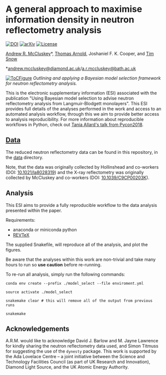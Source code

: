 # A general approach to maximise information density in neutron reflectometry analysis

[![DOI](https://zenodo.org/badge/DOI/10.5281/zenodo.3697795.svg)](https://doi.org/10.5281/zenodo.3697795) [![arXiv](https://img.shields.io/badge/arXiv-1910.10581-orange.svg)](https://arxiv.org/abs/1910.10581) [![License](https://img.shields.io/github/license/arm61/lipids_at_airdes.svg?color=lightgrey)](https://github.com/arm61/lipids_at_airdes/blob/master/LICENSE)

[Andrew R. McCluskey](https://orcid.org/0000-0003-3381-5911)&ast;, [Thomas Arnold](https://orcid.org/0000-0001-7196-7831), Joshaniel F. K. Cooper, and [Tim Snow](https://orcid.org/0000-0001-7146-6885)

&ast;[andrew.mccluskey@diamond.ac.uk](mailto:andrew.mccluskey@diamond.ac.uk)/[a.r.mccluskey@bath.ac.uk](mailto:a.r.mccluskey@bath.ac.uk)

[![ToCFigure](https://raw.githubusercontent.com/arm61/bayes_mod/master/toc.png)](https://arxiv.org/abs/1910.10581)
*Outlining and applying a Bayesian model selection framework for neutron reflectometry analysis.*

This is the electronic supplementary information (ESI) associated with the publication "Using Bayesian model selection to advise neutron reflectometry analysis from Langmuir-Blodgett monolayers".
This ESI provides full details of the analyses performed in the work and access to an automated analysis workflow, through this we aim to provide better access to analysis reproducibility.
For more information about reproducible workflows in Python, check out [Tania Allard's talk from Pycon2018](http://bitsandchips.me/Talks/PyCon.html#/title).

## [Data](./data)

The reduced neutron reflectometry data can be found in this repository, in the [data](./data) directory.

Note, that the data was originally collected by Hollinshead and co-workers (DOI: [10.1021/la8028319](https://doi.org/10.1021/la8028319)) and the X-ray reflectometry was originally collected by McCluskey and co-workers (DOI: [10.1039/C9CP00203K](https://doi.org/10.1039/C9CP00203K)).

## Analysis

This ESI aims to provide a fully reproducible workflow to the data analysis presented within the paper.

Requirements:

- anaconda or miniconda python
- [REVTeX](https://journals.aps.org/revtex)

The supplied Snakefile, will reproduce all of the analysis, and plot the figures.
<!---, and build a preprint version of the paper (`paper/paper.pdf`) when run. --->
Be aware that the analyses within this work are non-trivial and take many hours to run so **use caution** before re-running.

To re-run all analysis, simply run the following commands:

```
conda env create --prefix ./model_select --file enviroment.yml

source activate ./model_select

snakemake clear # this will remove all of the output from previous runs

snakemake
```

<!---## [Figures](./paper/figures)

PDF versions of the figures, can be found in the `paper/figures` directory.--->

## Acknowledgements

A.R.M. would like to acknowledge David J. Barlow and M. Jayne Lawrence for kindly sharing the neutron reflectometry data used, and Simon Titmuss for suggesting the use of the `dynesty` package.
This work is supported by the Ada Lovelace Centre – a joint initiative between the Science and Technology Facilities Council (as part of UK Research and Innovation), Diamond Light Source, and the UK Atomic Energy Authority.
